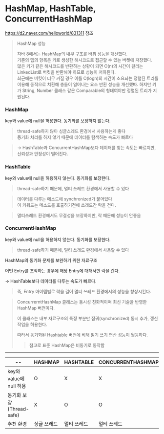 # HashMap, HashTable, ConcurrentHashMap

https://d2.naver.com/helloworld/831311 참조

> HashMap 성능
>
> 자바 8에서는 HashMap의 내부 구조를 바꿔 성능을 개선했다.<br>
> 기존의 맵의 항목은 키로 생성한 해시코드로 접근할 수 있는 버켓에 저장했다.<br>
> 많은 키가 같은 해시코드를 반환하는 상황이 되면 O(n)의 시간이 걸리는 LinkedList로 버킷을 반환해야 하므로 성능이 저하된다.<br>
> 최근에는 버킷이 너무 커질 경우 이를 O(logn)의 시간이 소요되는 정렬된 트리를 이용해 동적으로 치환해 충돌이 일어나는 요소 반환 성능을 개선했따. 하지만 키가 String, Number 클래스 같은 Comparable의 형태여야만 정렬된 트리가 지원된다.

### HashMap
key와 value에 null을 허용한다.
동기화를 보장하지 않는다.
> thread-safe하지 않아 싱글스레드 환경에서 사용하는게 좋다<br>
>동기화 처리를 하지 않기 때문에 데이터를 탐색하는 속도가 빠르다

> -> HashTable과 ConcurrentHashMap보다 데이터를 찾는 속도는 빠르지만, 신뢰성과 안정성이 떨어진다.

### HashTable
key와 value에 null을 허용하지 않는다.
동기화를 보장한다.
> thread-safe하기 때문에, 멀티 쓰레드 환경에서 사용할 수 있다

> 데이터를 다루는 메소드에 synchronized가 붙어있다<br>
이 키워드는 메소드를 호출하기전에 쓰레드간 락을 건다.

> 멀티쓰레드 환경에서도 무결성을 보장하지만, 락 때문에 성능이 안좋음

### ConcurrentHashMap
key와 value에 null을 허용하지 않는다.
동기화를 보장한다.
> thread-safe하기 때문에, 멀티 쓰레드 환경에서 사용할 수 있다

HashMap의 동기화 문제를 보완하기 위한 자료구조

어떤 Entry를 조작하는 경우에 해당 Entry에 대해서만 락을 건다.

-> HashTable보다 데이터를 다루는 속도가 빠르다.

>즉, Entry 아이템별로 락을 걸어 멀티 쓰레드 환경에서의 성능을 향상시킨다.

>ConcurrerntHashMap 클래스는 동시성 친화적이며 최신 기술을 반영한 HashMap 버전이다.
>
>이 클래스는 내부 자료구조의 특정 부분만 잠궈(synchronized) 동시 추가, 갱신 작업을 허용한다.
>
>따라서 동기화된 Hashtable 버전에 비해 읽기 쓰기 연산 성능이 월등하다.
>> 참고로 표준 HashMap은 비동기로 동작함

---

|--|HASHMAP|HASHTABLE|CONCURRENTHASHMAP|
|--|--|--|--|
|key와 value에 null 허용|O|X|X|
|동기화 보장(Thread-safe)|X|O|O|
|추천 환경|싱글 쓰레드|멀티 쓰레드|멀티 쓰레드|